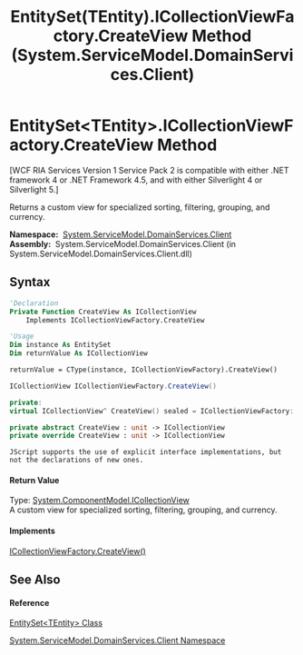 ﻿---
title: EntitySet(TEntity).ICollectionViewFactory.CreateView Method  (System.ServiceModel.DomainServices.Client)
TOCTitle: ICollectionViewFactory.CreateView Method
ms:assetid: M:System.ServiceModel.DomainServices.Client.EntitySet`1.System#ComponentModel#ICollectionViewFactory#CreateView
ms:mtpsurl: https://msdn.microsoft.com/en-us/library/Hh696922(v=VS.91)
ms:contentKeyID: 43157574
ms.date: 01/27/2012
mtps_version: v=VS.91
f1_keywords:
- System.ServiceModel.DomainServices.Client.EntitySet`1.ICollectionViewFactory.CreateView
dev_langs:
- CSharp
- JScript
- VB
- FSharp
- c++
api_location:
- System.ServiceModel.DomainServices.Client.dll
api_name:
- System.ServiceModel.DomainServices.Client.EntitySet`1.CreateView
api_type:
- Managed
topic_type:
- apiref
- kbSyntax
product_family_name: VS
ROBOTS: INDEX,FOLLOW
---

# EntitySet\<TEntity\>.ICollectionViewFactory.CreateView Method

\[WCF RIA Services Version 1 Service Pack 2 is compatible with either .NET framework 4 or .NET Framework 4.5, and with either Silverlight 4 or Silverlight 5.\]

Returns a custom view for specialized sorting, filtering, grouping, and currency.

**Namespace:**  [System.ServiceModel.DomainServices.Client](ff422479\(v=vs.91\).md)  
**Assembly:**  System.ServiceModel.DomainServices.Client (in System.ServiceModel.DomainServices.Client.dll)

## Syntax

``` vb
'Declaration
Private Function CreateView As ICollectionView
    Implements ICollectionViewFactory.CreateView
```

``` vb
'Usage
Dim instance As EntitySet
Dim returnValue As ICollectionView

returnValue = CType(instance, ICollectionViewFactory).CreateView()
```

``` csharp
ICollectionView ICollectionViewFactory.CreateView()
```

``` c++
private:
virtual ICollectionView^ CreateView() sealed = ICollectionViewFactory::CreateView
```

``` fsharp
private abstract CreateView : unit -> ICollectionView 
private override CreateView : unit -> ICollectionView 
```

``` jscript
JScript supports the use of explicit interface implementations, but not the declarations of new ones.
```

#### Return Value

Type: [System.ComponentModel.ICollectionView](https://msdn.microsoft.com/en-us/library/ms644316)  
A custom view for specialized sorting, filtering, grouping, and currency.  

#### Implements

[ICollectionViewFactory.CreateView()](https://msdn.microsoft.com/en-us/library/ms657527)  

## See Also

#### Reference

[EntitySet\<TEntity\> Class](ff422464\(v=vs.91\).md)

[System.ServiceModel.DomainServices.Client Namespace](ff422479\(v=vs.91\).md)

